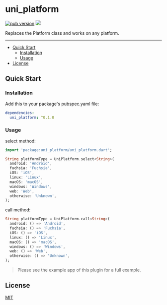 # uni_platform

[![pub version][pub-image]][pub-url] [![][discord-image]][discord-url]

[pub-image]: https://img.shields.io/pub/v/uni_platform.svg
[pub-url]: https://pub.dev/packages/uni_platform
[discord-image]: https://img.shields.io/discord/884679008049037342.svg
[discord-url]: https://discord.gg/zPa6EZ2jqb

Replaces the Platform class and works on any platform.

---

<!-- START doctoc generated TOC please keep comment here to allow auto update -->
<!-- DON'T EDIT THIS SECTION, INSTEAD RE-RUN doctoc TO UPDATE -->

- [Quick Start](#quick-start)
  - [Installation](#installation)
  - [Usage](#usage)
- [License](#license)

<!-- END doctoc generated TOC please keep comment here to allow auto update -->

## Quick Start

### Installation

Add this to your package's pubspec.yaml file:

```yaml
dependencies:
  uni_platform: ^0.1.0
```

### Usage

select method:

```dart
import 'package:uni_platform/uni_platform.dart';

String platformType = UniPlatform.select<String>(
  android: 'Android',
  fuchsia: 'Fuchsia',
  iOS: 'iOS',
  linux: 'Linux',
  macOS: 'macOS',
  windows: 'Windows',
  web: 'Web',
  otherwise: 'Unknown',
);
```

call method:

```dart
String platformType = UniPlatform.call<String>(
  android: () => 'Android',
  fuchsia: () => 'Fuchsia',
  iOS: () => 'iOS',
  linux: () => 'Linux',
  macOS: () => 'macOS',
  windows: () => 'Windows',
  web: () => 'Web',
  otherwise: () => 'Unknown',
);
```

> Please see the example app of this plugin for a full example.

## License

[MIT](./LICENSE)
